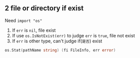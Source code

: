 ## 2 file or directory if exist
Need `import "os"` 

1. If `err` is `nil`, file exist
2. If use `os.IsNotExist(err)` to judge `err` is `true`, file not exist
3. If `err` is other type, can't judge if(`是否`) exist
```go
os.Stat(pathName string) (fi FileInfo, err error)
```


